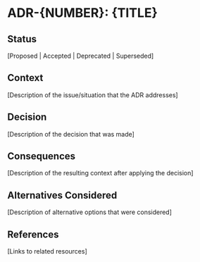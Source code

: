 # ADR-{NUMBER}: {TITLE}

## Status
[Proposed | Accepted | Deprecated | Superseded]

## Context
[Description of the issue/situation that the ADR addresses]

## Decision
[Description of the decision that was made]

## Consequences
[Description of the resulting context after applying the decision]

## Alternatives Considered
[Description of alternative options that were considered]

## References
[Links to related resources] 
